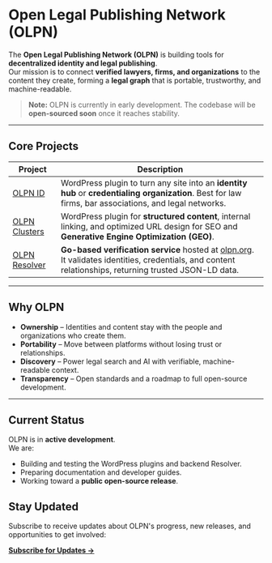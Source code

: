 # Open Legal Publishing Network (OLPN)

The **Open Legal Publishing Network (OLPN)** is building tools for **decentralized identity and legal publishing**.  
Our mission is to connect **verified lawyers, firms, and organizations** to the content they create, forming a **legal graph** that is portable, trustworthy, and machine-readable.

> **Note:** OLPN is currently in early development. The codebase will be **open-sourced soon** once it reaches stability.

---

## Core Projects

| Project | Description |
|----------|-------------|
| [OLPN ID](https://github.com/olpn/olpn-id) | WordPress plugin to turn any site into an **identity hub** or **credentialing organization**. Best for law firms, bar associations, and legal networks. |
| [OLPN Clusters](https://github.com/olpn/olpn-clusters) | WordPress plugin for **structured content**, internal linking, and optimized URL design for SEO and **Generative Engine Optimization (GEO)**. |
| [OLPN Resolver](https://github.com/olpn/olpn-resolver) | **Go-based verification service** hosted at [olpn.org](https://olpn.org). It validates identities, credentials, and content relationships, returning trusted JSON-LD data. |

---

## Why OLPN

- **Ownership** – Identities and content stay with the people and organizations who create them.
- **Portability** – Move between platforms without losing trust or relationships.
- **Discovery** – Power legal search and AI with verifiable, machine-readable context.
- **Transparency** – Open standards and a roadmap to full open-source development.

---

## Current Status

OLPN is in **active development**.  
We are:
- Building and testing the WordPress plugins and backend Resolver.
- Preparing documentation and developer guides.
- Working toward a **public open-source release**.

## Stay Updated

Subscribe to receive updates about OLPN's progress, new releases, and opportunities to get involved:

[**Subscribe for Updates →**](https://docs.olpn.org/#/portal/)
